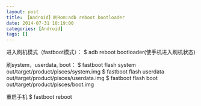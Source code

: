 ```yaml
---
layout: post
title: 【Android】刷Rom:adb reboot bootloader
date: 2014-07-31 10:19:00
categories: [Android]
tags: []
---
```

进入刷机模式（fastboot模式）：
	$ adb reboot bootloader(使手机进入刷机状态)
	
刷system，userdata, boot：
	$ fastboot flash system out/target/product/pisces/system.img
	$ fastboot flash userdata out/target/product/pisces/userdata.img
	$ fastboot flash boot out/target/product/pisces/boot.img
	
重启手机
	$ fastboot reboot
